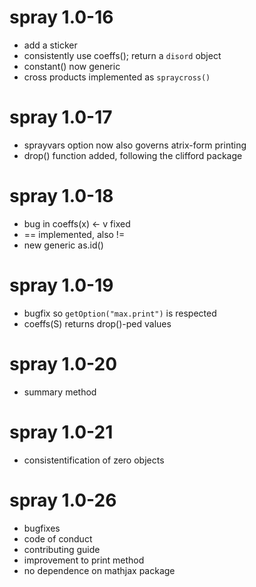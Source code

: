 # spray 1.0-16

- add a sticker
- consistently use coeffs(); return a `disord` object
- constant() now generic
- cross products implemented as `spraycross()`


# spray 1.0-17

- sprayvars option now also governs atrix-form printing
- drop() function added, following the clifford package


# spray 1.0-18

- bug in coeffs(x) <- v fixed
- <spray> == <numeric> implemented, also !=
- new generic as.id()

# spray 1.0-19

- bugfix so `getOption("max.print")` is respected
- coeffs(S) returns drop()-ped values

# spray 1.0-20

- summary method

# spray 1.0-21

- consistentification of zero objects


# spray 1.0-26

- bugfixes
- code of conduct
- contributing guide
- improvement to print method
- no dependence on mathjax package
